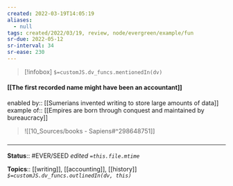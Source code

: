 ```yaml
---
created: 2022-03-19T14:05:19 
aliases:
  - null
tags: created/2022/03/19, review, node/evergreen/example/fun
sr-due: 2022-05-12
sr-interval: 34
sr-ease: 230
---
```

> [!infobox]
`$=customJS.dv_funcs.mentionedIn(dv)`

#### [[The first recorded name might have been an accountant]] 

enabled by:: [[Sumerians invented writing to store large amounts of data]] 
example of:: [[Empires are born through conquest and maintained by bureaucracy]]

> ![[10_Sources/books - Sapiens#^298648751]]

### <hr class="footnote"/>

**Status**:: #EVER/SEED 
*edited `=this.file.mtime`*

**Topics**:: [[writing]], [[accounting]], [[history]]
*`$=customJS.dv_funcs.outlinedIn(dv, this)`*
